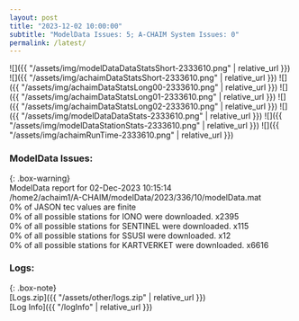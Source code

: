 ```yaml
---
layout: post
title: "2023-12-02 10:00:00"
subtitle: "ModelData Issues: 5; A-CHAIM System Issues: 0"
permalink: /latest/
---
```


![]({{ "/assets/img/modelDataDataStatsShort-2333610.png" | relative_url }})
![]({{ "/assets/img/achaimDataStatsShort-2333610.png" | relative_url }})
![]({{ "/assets/img/achaimDataStatsLong00-2333610.png" | relative_url }})
![]({{ "/assets/img/achaimDataStatsLong01-2333610.png" | relative_url }})
![]({{ "/assets/img/achaimDataStatsLong02-2333610.png" | relative_url }})
![]({{ "/assets/img/modelDataDataStats-2333610.png" | relative_url }})
![]({{ "/assets/img/modelDataStationStats-2333610.png" | relative_url }})
![]({{ "/assets/img/achaimRunTime-2333610.png" | relative_url }})


### ModelData Issues:  
  
{: .box-warning}  
 ModelData report for 02-Dec-2023 10:15:14   
 /home2/achaim1/A-CHAIM/modelData/2023/336/10/modelData.mat   
 0% of JASON tec values are finite   
 0% of all possible stations for IONO were downloaded. x2395   
 0% of all possible stations for SENTINEL were downloaded. x115   
 0% of all possible stations for SSUSI were downloaded. x12   
 0% of all possible stations for KARTVERKET were downloaded. x6616   
  


### Logs:  
  
{: .box-note}  
[Logs.zip]({{ "/assets/other/logs.zip" | relative_url }})  
[Log Info]({{ "/logInfo" | relative_url }})  
